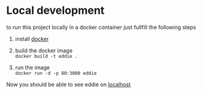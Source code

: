 # Local development

to run this project locally in a docker container just fullfill the following steps

1. install [docker](https://docs.docker.com/install/overview/)
2. build the docker image  
   ```docker build -t eddie .```

3. run the image  
   ```docker run -d -p 80:3000 eddie```

Now you should be able to see eddie on 
[localhost](http://localhost)
